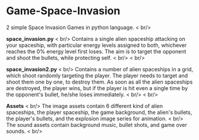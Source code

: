 # Game-Space-Invasion
2 simple Space Invasion Games in python language.
< br/>

**space_invasion.py** < br/>
Contains a single alien spaceship attacking on your spaceship, with particular energy levels assigned to both, whichever reaches the 0% energy level first loses. The aim is to target the opponent and shoot the bullets, while protecting self.
< br/> < br/>

**space_invasion2.py** < br/>
Contains a number of alien spaceships in a grid, which shoot randomly targeting the player. The player needs to target and shoot them one by one, to destroy them. As soon as all the alien spaceships are destroyed, the player wins, but if the player is hit even a single time by the opponent's bullet, he/she loses immediately.
< br/> < br/>

**Assets** < br/>
The image assets contain 6 different kind of alien spaceships, the player spaceship, the game background, the alien's bullets, the player's bullets, and the explosion image series for animation. < br/>
The sound assets contain background music, bullet shots, and game over sounds.  < br/>
